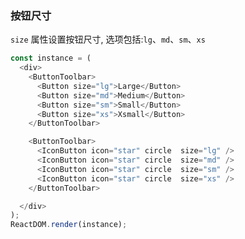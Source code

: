 ### 按钮尺寸

`size` 属性设置按钮尺寸, 选项包括:`lg`、`md`、`sm`、`xs`

<!--start-code-->
```js
const instance = (
  <div>
    <ButtonToolbar>
      <Button size="lg">Large</Button>
      <Button size="md">Medium</Button>
      <Button size="sm">Small</Button>
      <Button size="xs">Xsmall</Button>
    </ButtonToolbar>

    <ButtonToolbar>
      <IconButton icon="star" circle  size="lg" />
      <IconButton icon="star" circle  size="md" />
      <IconButton icon="star" circle  size="sm" />
      <IconButton icon="star" circle  size="xs" />
    </ButtonToolbar>

  </div>
);
ReactDOM.render(instance);
```
<!--end-code-->